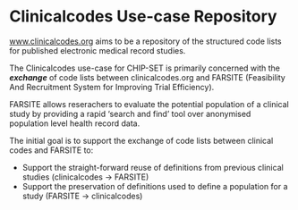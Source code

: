 Clinicalcodes Use-case Repository
=============


www.clinicalcodes.org aims to be a repository of the structured code lists for  published electronic medical record studies.


The Clinicalcodes use-case for CHIP-SET is primarily concerned with the ***exchange*** of code lists between clinicalcodes.org and FARSITE (Feasibility And Recruitment System for Improving Trial Efficiency).


FARSITE allows reserachers to evaluate the potential population of a clinical study by providing a rapid ‘search and find’ tool over anonymised population level health record data.

The initial goal is to support the exchange of code lists between clinical codes and FARSITE to:

* Support the straight-forward reuse of definitions from previous clinical studies (clinicalcodes -> FARSITE)
* Support the preservation of definitions used to define a population for a study (FARSITE -> clinicalcodes)

